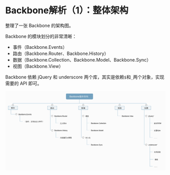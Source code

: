 # Backbone解析（1）：整体架构

整理了一张 Backbone 的架构图。

Backbone 的模块划分的非常清晰：
- 事件（Backbone.Events）
- 路由（Backbone.Router、Backbone.History）
- 数据（Backbone.Collection、Backbone.Model、Backbone.Sync）
- 视图（Backbone.View）

Backbone 依赖 jQuery 和 underscore 两个库，其实是依赖`$`和`_`两个对象，实现需要的 API 即可。


![](/images/backbone.png)